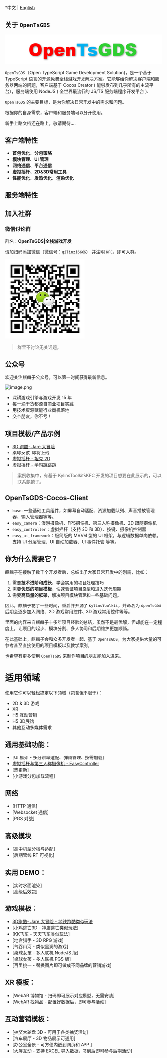*中文 | [English](./README.md)


## 关于 `OpenTsGDS`

![](./opentsgds-txt.png)

`OpenTsGDS`（Open TypeScript Game Development Solution)，是一个基于 TypeScript 语言的开源免费全栈游戏开发解决方案。它能够给你解决客户端和服务器两端的问题，客户端基于 Cocos Creator ( 能够发布到几乎所有的主流平台），服务端使用 NodeJS ( 全世界最流行的 JS/TS 服务端程序开发平台 ).

`OpenTsGDS` 的主要目标，是为你解决日常开发中的需求和问题。

根据你的自身需求，客户端和服务端可以分开使用。

新手上路文档还在路上，敬请期待....

## 客户端特性
- **首包优化**、**分包策略**
- **模块管理**、**UI 管理**
- **网络通信**、**平台通信**
- **虚拟摇杆**、**2D&3D常用工具**
- **性能优化**、**发热优化**、**渲染优化**

## 服务端特性

## 加入社群
### 微信讨论群

群名：**OpenTsGDS|全栈游戏开发**

请加扫码添加微信（微信号：`qilinzi6666`） 并注明 `KFC`，即可入群。

![](./docs-cn/images/wechat_qrcode.jpeg)

>群里不讨论无关话题。

## 公众号
欢迎关注麒麟子公众号，可以第一时间获得最新信息。

![image.png](https://download.cocos.com/CocosStore/markdown/c1fdf2a5defb499abbc9c78441b50d5e/c1fdf2a5defb499abbc9c78441b50d5e.png)
- 深耕游戏引擎与游戏开发 15 年
- 每一滴干货都源自商业项目实践
- 用技术资源赋能行业商机落地
- 交个朋友，你不亏！

## 项目模板/产品示例
- [3D 跑酷- Jare 大冒险](https://store.cocos.com/app/detail/4241)
- 桌球女孩-即将上线
- [虚拟摇杆 - 坦克 2D](https://github.com/MrKylinGithub/KylinsToolkit/tree/main/kfc/assets/module_demo_tank)
- [虚拟摇杆 - 伞鸡跳跳跳](https://github.com/MrKylinGithub/KylinsToolkit/tree/main/kfc/assets/module_demo_rooster)
> 案例收集中，有基于 KylinsToolkit&KFC 开发的项目想要在此展示的，可以联系麒麟子。

## OpenTsGDS-Cocos-Client
- `base`: 一些基础工具组件，如屏幕自动适配、资源加载队列、声音播放管理器、输入管理器等等。
- `easy_camera`：漫游摄像机、FPS摄像机、第三人称摄像机、2D 跟随摄像机
- `easy_controller`：虚拟摇杆（支持 2D 和 3D）、按键、摄像机控制器
- `easy_ui_framework`：极简版的 MVVM 型的 UI 框架，与逻辑数据单向依赖。支持 UI 分层管理、UI 自动加载器、UI 事件托管 等等。

## 你为什么需要它？
麒麟子在接触了数千个开发者后，总结出了大家日常开发中的刚需，比如：
1. 需要**技术进阶和成长**，学会实用的项目处理技巧
2. 需要**优质的项目模板**，快速验证项目原型和进入迭代周期
3. 需要**高质量的框架**，解决项目模块管理和一些基础问题。

因此，麒麟子花了一些时间，重启并开源了 `KylinsToolkit`，并命名为 `OpenTsGDS`
后期会逐步加入网络、2D 游戏常用控件、3D 游戏常用控件等等。

里面的内容来自麒麟子十多年项目经验的总结，虽然不是最优解，但却能在一定程度上，让项目的起步、模块分割、多人协同和后期维护更加顺畅。

在此基础上，麒麟子会和众多开发者一起，基于 `OpenTsGDS`，为大家提供大量的可参考甚至直接使用的项目模板以及教学案例。

也希望有更多使用 `OpenTsGDS` 来制作项目的朋友能加入进来。

# 适用领域
使用它你可以轻松搞定以下领域（包含但不限于）：
- 2D & 3D 游戏
- XR
- H5 互动营销
- H5 3D展馆
- 其他互动多媒体需求

## 通用基础功能：
- [UI 框架 - 多分辨率适配、弹窗管理、按需加载]
- [虚拟摇杆与第三人称摄像机 - EasyController](./docs-cn/EasyController/EasyController.md)
- [热更新]
- [小游戏分包加载流程]

## 网络
- [HTTP 通信]
- [Websocket 通信]
- [PGS 对战]

## 高级模块
- [高中机型分档与适配]
- [后期管线 RT 可视化]

## 实用 DEMO：
- [实时水面渲染]
- [高级后效包]

## 游戏模板：
- [3D跑酷- Jare 大冒险 - 地铁跑酷类似玩法](https://store.cocos.com/app/detail/4241)
- [小鸡逃亡3D - 神庙逃亡类似玩法]
- [KK飞车 - 天天飞车类似玩法]
- [地宫猎手 - 3D RPG 游戏]
- [气吞山河 - 类似黑洞的游戏]
- [桌球女孩 - 多人联机 NodeJS 版]
- [桌球女孩 - 多人联机 PGS 版]
- [百里挑一 - 替换图片即可做成不同品牌的营销游戏]

## XR 模板：
- [WebAR 博物馆 - 扫码即可展示对应模型，无需安装]
- [WebAR 找物品 - 配置好数据后，即可参与活动]

## 互动营销模板：
- [抽奖大轮盘 3D - 可用于各类抽奖活动]
- [汽车展厅 - 3D 物品展示可通用]
- [办公室全景 - 可方便内嵌到网页和 APP ]
- [大屏互动 - 支持 EXCEL 导入数据，签到后即可参与后期活动]
